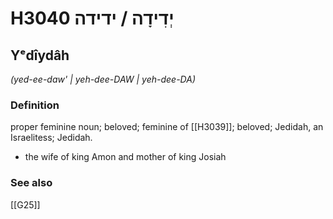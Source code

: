# H3040 יְדִידָה / ידידה

## Yᵉdîydâh

_(yed-ee-daw' | yeh-dee-DAW | yeh-dee-DA)_

### Definition

proper feminine noun; beloved; feminine of [[H3039]]; beloved; Jedidah, an Israelitess; Jedidah.

- the wife of king Amon and mother of king Josiah
### See also

[[G25]]

